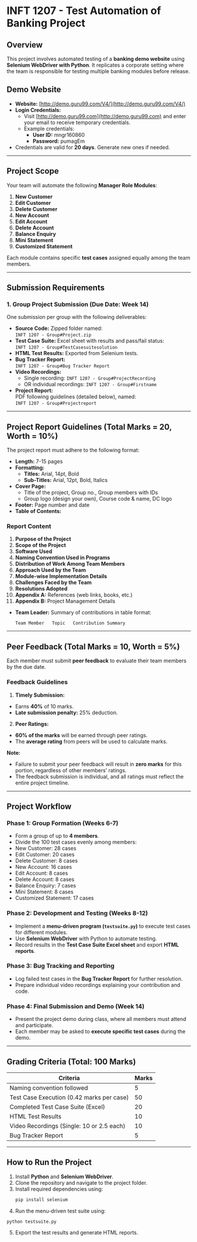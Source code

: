 
# INFT 1207 - Test Automation of Banking Project

## Overview
This project involves automated testing of a **banking demo website** using **Selenium WebDriver with Python**. It replicates a corporate setting where the team is responsible for testing multiple banking modules before release.

## Demo Website
- **Website:** [http://demo.guru99.com/V4/](http://demo.guru99.com/V4/)
- **Login Credentials:**  
  - Visit [http://demo.guru99.com](http://demo.guru99.com) and enter your email to receive temporary credentials.  
  - Example credentials:  
    - **User ID:** mngr160860  
    - **Password:** pumagEm  
- Credentials are valid for **20 days**. Generate new ones if needed.

---

## Project Scope
Your team will automate the following **Manager Role Modules**:

1. **New Customer**  
2. **Edit Customer**  
3. **Delete Customer**  
4. **New Account**  
5. **Edit Account**  
6. **Delete Account**  
7. **Balance Enquiry**  
8. **Mini Statement**  
9. **Customized Statement**

Each module contains specific **test cases** assigned equally among the team members.

---

## Submission Requirements

### 1. Group Project Submission (Due Date: Week 14)
One submission per group with the following deliverables:
- **Source Code:** Zipped folder named:  
  `INFT 1207 - Group#Project.zip`
- **Test Case Suite:** Excel sheet with results and pass/fail status:  
  `INFT 1207 - Group#TestCasesuitesolution`
- **HTML Test Results:** Exported from Selenium tests.
- **Bug Tracker Report:**  
  `INFT 1207 - Group#Bug Tracker Report`
- **Video Recordings:**  
  - Single recording: `INFT 1207 - Group#ProjectRecording`  
  - OR individual recordings: `INFT 1207 - Group#Firstname`
- **Project Report:**  
  PDF following guidelines (detailed below), named:  
  `INFT 1207 - Group#Projectreport`

---

## Project Report Guidelines (Total Marks = 20, Worth = 10%)
The project report must adhere to the following format:

- **Length:** 7-15 pages  
- **Formatting:**
  - **Titles:** Arial, 14pt, Bold  
  - **Sub-Titles:** Arial, 12pt, Bold, Italics  
- **Cover Page:**  
  - Title of the project, Group no., Group members with IDs  
  - Group logo (design your own), Course code & name, DC logo  
- **Footer:** Page number and date  
- **Table of Contents:** 



### Report Content
1. **Purpose of the Project**
2. **Scope of the Project**
3. **Software Used**
4. **Naming Convention Used in Programs**
5. **Distribution of Work Among Team Members**
6. **Approach Used by the Team**
7. **Module-wise Implementation Details**
8. **Challenges Faced by the Team**
9. **Resolutions Adopted**
10. **Appendix A:** References (web links, books, etc.)
11. **Appendix B:** Project Management Details  
  - **Team Leader:** Summary of contributions in table format:
    ```
    Team Member   Topic   Contribution Summary
    ```

---

## Peer Feedback (Total Marks = 10, Worth = 5%)
Each member must submit **peer feedback** to evaluate their team members by the due date.  

### Feedback Guidelines
1. **Timely Submission:**  
 - Earns **40%** of 10 marks.  
 - **Late submission penalty:** 25% deduction.
2. **Peer Ratings:**  
 - **60% of the marks** will be earned through peer ratings.  
 - The **average rating** from peers will be used to calculate marks.  

**Note:**  
- Failure to submit your peer feedback will result in **zero marks** for this portion, regardless of other members’ ratings.
- The feedback submission is individual, and all ratings must reflect the entire project timeline.

---

## Project Workflow

### Phase 1: Group Formation (Weeks 6-7)
- Form a group of up to **4 members**.
- Divide the 100 test cases evenly among members:
- New Customer: 28 cases  
- Edit Customer: 20 cases  
- Delete Customer: 8 cases  
- New Account: 16 cases  
- Edit Account: 8 cases  
- Delete Account: 8 cases  
- Balance Enquiry: 7 cases  
- Mini Statement: 8 cases  
- Customized Statement: 17 cases  

### Phase 2: Development and Testing (Weeks 8-12)
- Implement a **menu-driven program (`testsuite.py`)** to execute test cases for different modules.
- Use **Selenium WebDriver** with Python to automate testing.
- Record results in the **Test Case Suite Excel sheet** and export **HTML reports**.

### Phase 3: Bug Tracking and Reporting
- Log failed test cases in the **Bug Tracker Report** for further resolution.
- Prepare individual video recordings explaining your contribution and code.

### Phase 4: Final Submission and Demo (Week 14)
- Present the project demo during class, where all members must attend and participate.
- Each member may be asked to **execute specific test cases** during the demo.

---

## Grading Criteria (Total: 100 Marks)
| **Criteria**                                 | **Marks** |
|----------------------------------------------|-----------|
| Naming convention followed                   | 5         |
| Test Case Execution (0.42 marks per case)    | 50        |
| Completed Test Case Suite (Excel)            | 20        |
| HTML Test Results                            | 10        |
| Video Recordings (Single: 10 or 2.5 each)    | 10        |
| Bug Tracker Report                           | 5         |

---

## How to Run the Project
1. Install **Python** and **Selenium WebDriver**.
2. Clone the repository and navigate to the project folder.
3. Install required dependencies using:
   ```bash
   pip install selenium
   ```
4. Run the menu-driven test suite using:
  ```bash
  python testsuite.py
  ```
5. Export the test results and generate HTML reports.




